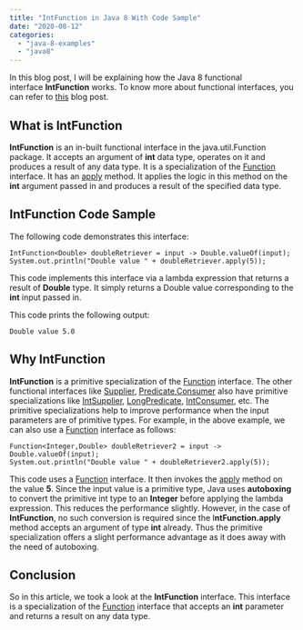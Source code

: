 ```yaml
---
title: "IntFunction in Java 8 With Code Sample"
date: "2020-08-12"
categories: 
  - "java-8-examples"
  - "java8"
---
```


In this blog post, I will be explaining how the Java 8 functional interface **IntFunction** works. To know more about functional interfaces, you can refer to [this](https://learnjava.co.in/what-is-a-functional-interface/) blog post.

## What is IntFunction

**IntFunction** is an in-built functional interface in the java.util.Function package. It accepts an argument of **int** data type, operates on it and produces a result of any data type. It is a specialization of the [Function](https://learnjava.co.in/java-8-function-interface-example/) interface. It has an [apply](https://docs.oracle.com/javase/9/docs/api/java/util/function/IntFunction.html#apply-int-) method. It applies the logic in this method on the **int** argument passed in and produces a result of the specified data type.

## IntFunction Code Sample

The following code demonstrates this interface:

```
IntFunction<Double> doubleRetriever = input -> Double.valueOf(input);
System.out.println("Double value " + doubleRetriever.apply(5));
```

This code implements this interface via a lambda expression that returns a result of **Double** type. It simply returns a Double value corresponding to the **int** input passed in.

This code prints the following output:

```
Double value 5.0
```

## Why IntFunction

**IntFunction** is a primitive specialization of the [Function](https://learnjava.co.in/java-8-function-interface-example/) interface. The other functional interfaces like [Supplier](https://learnjava.co.in/java-8-supplier-interface-example/), [Predicate](https://learnjava.co.in/java-8-predicate-example/),[Consumer](https://learnjava.co.in/java-8-consumer-interface-example/) also have primitive specializations like [IntSupplier](https://learnjava.co.in/java-8-intsupplier-interface-example/), [LongPredicate](https://learnjava.co.in/java-8-long-predicate-interface-example/), [IntConsumer](https://learnjava.co.in/java-8-intconsumer-interface/), etc. The primitive specializations help to improve performance when the input parameters are of primitive types. For example, in the above example, we can also use a [Function](https://learnjava.co.in/java-8-function-interface-example/) interface as follows:

```
Function<Integer,Double> doubleRetriever2 = input -> Double.valueOf(input);
System.out.println("Double value " + doubleRetriever2.apply(5));
```

This code uses a [Function](https://learnjava.co.in/java-8-function-interface-example/) interface. It then invokes the [apply](https://learnjava.co.in/java-8-function-interface-example/) method on the value **5**. Since the input value is a primitive type, Java uses **autoboxing** to convert the primitive int type to an **Integer** before applying the lambda expression. This reduces the performance slightly. However, in the case of **IntFunction**, no such conversion is required since the I**ntFunction.apply** method accepts an argument of type **int** already. Thus the primitive specialization offers a slight performance advantage as it does away with the need of autoboxing.

## Conclusion

So in this article, we took a look at the **IntFunction** interface. This interface is a specialization of the [Function](https://learnjava.co.in/java-8-function-interface-example/) interface that accepts an **int** parameter and returns a result on any data type.
